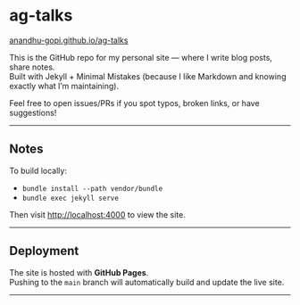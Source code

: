 # ag-talks

[anandhu-gopi.github.io/ag-talks](https://anandhu-gopi.github.io/ag-talks)

This is the GitHub repo for my personal site — where I write blog posts, share notes.  
Built with Jekyll + Minimal Mistakes (because I like Markdown and knowing exactly what I’m maintaining).

Feel free to open issues/PRs if you spot typos, broken links, or have suggestions!

---

## Notes

To build locally:

* `bundle install --path vendor/bundle`
* `bundle exec jekyll serve`

Then visit [http://localhost:4000](http://localhost:4000) to view the site.

---

## Deployment

The site is hosted with **GitHub Pages**.  
Pushing to the `main` branch will automatically build and update the live site.

---
